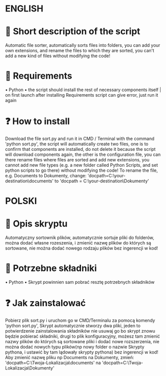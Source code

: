 # ENGLISH

# 📝 Short description of the script
Automatic file sorter, automatically sorts files into folders, you can add your own extensions, and rename the files to which they are sorted, you can't add a new kind of files without modifying the code!

# 🤖 Requirements
• Python
• the script should install the rest of necessary components itself | on first launch after installing Requirements script can give error, just run it again

# ❓ How to install
Download the file sort.py and run it in CMD / Terminal with the command 'python sort.py', the script will automatically create two files, one is to confirm that components are installed, do not delete it because the script will download components again, the other is the configuration file, you can there rename files where files are sorted and add new extensions, you cannot add new file types (e.g. a new folder called Python Scripts, and set python scripts to go there) without modifying the code!
To rename the file, e.g. Documents to Dokumenty, change: 'docpath=C:\your-destination\documents' to 'docpath = C:\your-destination\Dokumenty'

# POLSKI

# 📝 Opis skryptu
Automatyczny sortownik plików, automatycznie sortuje pliki do folderów, można dodać własne rozeszenia, i zmienić nazwę plików do których są sortowane, nie można dodać nowego rodzaju plików bez ingerencji w kod!

# 🤖 Potrzebne składniki
• Python
• Skrypt powinnien sam pobrać resztę potrzebnych składników

# ❓ Jak zainstalować
Pobierz plik sort.py i uruchom go w CMD/Terminalu za pomocą komendy 'python sort.py', Skrypt automatycznie stworzy dwa pliki, jeden to potwierdzenie zainstalowania składników nie usuwaj go bo skrypt znowu będzie pobierać składniki, drugi to plik konfiguracyjny, możesz tam zmienić nazwy plików do których są sortowane pliki i dodać nowe rozszerzenia, nie można dodać nowych typu plików(np nowy folder o nazwie Skrypty pythona, i ustawić by tam lądowały skrypty pythona) bez ingerencji w kod!
Aby zmienić nazwę pliku np Documents na Dokumenty, zmień: 'docpath=C:\Twoja-Lokalizacja\documents' na 'docpath=C:\Twoja-Lokalizacja\Dokumenty'
